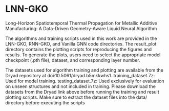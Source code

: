 # LNN-GKO
Long-Horizon Spatiotemporal Thermal Propagation for Metallic Additive Manufacturing: A Data-Driven Geometry-Aware Liquid Neural Algorithm

The algorithms and training scripts used in this work are provided in the LNN-GKO, RNN-GKO, and Vanilla GNN code directories. The result_plot directory contains the plotting scripts for reproducing the figures and results. To generate the plots, users need to select the appropriate model checkpoint (.pth file), dataset, and corresponding layer number.

The datasets used for algorithm training and plotting are available from the Dryad repository at doi:10.5061/dryad.b5mkkwhs1.
training_dataset.7z: Used for model training.
testing_dataset.7z: Used exclusively for evaluation on unseen structures and not included in training.
Please download the datasets from the Dryad link above before running the training and result plotting scripts.
Make sure to extract the dataset files into the data/ directory before executing the scripts
